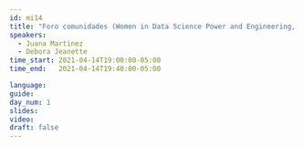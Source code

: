 ```yaml
---
id: mi14
title: "Foro comunidades (Women in Data Science Power and Engineering, WWCoCode, Las de Sistemas y TechQuiero)"
speakers:
  - Juana Martinez
  - Debora Jeanette
time_start: 2021-04-14T19:00:00-05:00
time_end:   2021-04-14T19:40:00-05:00

language: 
guide:
day_num: 1
slides: 
video: 
draft: false
---
```



